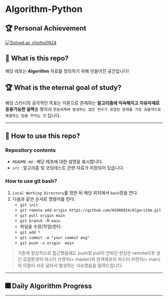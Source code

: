 # Algorithm-Python

## 🏆 Personal Achievement  
[![Solved.ac choihs0924](http://mazassumnida.wtf/api/v2/generate_badge?boj=choihs0924)](https://solved.ac/choihs0924/)

## 🎯 What is this repo?
해당 레포는 **Algorithm** 자료를 정리하기 위해 만들어진 공간입니다!

## 🏆 What is the eternal goal of study?
해당 스터디의 궁극적인 목표는 이론으로 존재하는 **알고리즘에 익숙해지고 자유자재로 응용가능한 실력**을 쌓아서 `현실세계에 발생하는 많은 변수가 포함된 문제를 가장 효율적으로 해결하는 팀을 꾸리는 것` 입니다.
___  

## 🎇 How to use this repo?
### Repository contents
- `README.md` : 해당 레포에 대한 설명을 표시합니다.  
- `src` : 알고리즘 및 코딩테스트 관련 자료가 저장되어 있습니다.

### How to use git bash?
1. `Local Working Directory`를 정한 뒤 해당 위치에서 `bash`창을 연다.
2. 다음과 같은 순서로 명령어를 친다.
    - `git init`
    - `git remote add origin https://github.com/HS980924/Algorithm.git`
    - `git pull origin main`
    - `git branch -M main`
    - 파일을 수정(작업)한다.
    - `git add *`
    - `git commit -m "your commit msg"`
    - `git push -u origin  main`

> 기존에 정상적으로 접근했음에도 push및 pull이 안되던 현상은 remote이후 생긴 로컬환경의 마스터 브랜치(= master)와 원격레포의 마스터 브랜치(= main)의 이름이 서로  달라서 발생하는 이슈였음을 알려드립니다.
___  

## 🎆 Daily Algorithm Progress
___
